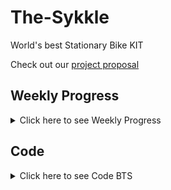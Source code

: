 # The-Sykkle
World's best Stationary Bike KIT


Check out our [project proposal](https://docs.google.com/presentation/d/1oGuyexTfXZ76zOdR2cW2udPQ9dTwL28PTwHlfhq9di8/edit?usp=sharing)


## Weekly Progress
<details>
<summary>Click here to see Weekly Progress</summary>

### Week 12

#### What we accompished/discovered

This week we focused on refining our design/sketches. We finished an onshape design for the main back piece of our project, as well as a prototype for the front piece. We also made sketches for these pieces which will act as a blue print once we start building. We also contacted our UVA Mentor, Nicholas, to schedule a meeting and mull over ideas. We decided the frame design we are going with, and our design for the front attatchment piece. 

One issue we've ran into is how we will secure the front wheel of our bike in a stable and efficent fasion. Originally we had the idea to use a spring powered snap fit device to hold in the wheel, but Mr. Miller helped us realize this wouldn't work well because any movement of the bike would destablilize this. We also thought about a screw powered tightening device, but this also seemed like excsessive hassle. We landed on a design involving a 3 3D printed piece's that will hold different bike tire sizes with a perepidicular wall that will have a slot for the bike wheels. 

One thing that went well was our brainstorming. We were able to finalize a desgin that will allow us to build our protoytype next week. We struggled with staying on task 100% of the time,

<img src="Images/FrontPiece.PNG" alt="FrontPiece" width="300">
(Front Piece)

<img src="Images/Backpiece.PNG" alt="BackPiece" width="300">
(Back Piece)


#### Future plans

Next week we plan to start building our prototype. We will build the frame of the back piece out of wood, 3D print the neccesary parts of the front piece, and then build the front pieces frame out of wood. We intend to finsish this intial protype next week, and move onto building the generator piece of our project. 

### Week 13

#### What we accompished/discovered

This week was solely spent on developing our protoype. We used our skethches and CAD design to guide us in building the back peice of the frame. We initially ran into problems getting the neccesary 45 degree angle, but with the help of the swiveling chop saw, we got it . We built each side of the back frame indiviudally, and added a middle suppot beam that wasn't in our drawings, because it needed significantly more support than we forsaw. Below is 1/2 of the frame we built.

One thing that went well was our building and improvising. We realized that there would be to much stress on the middle of our frame, and we quickly thought of and built an effective solution. One thing we could do better is efficent buidling.

<img src="Images/BackFrame.png" alt="BackFrame" width="300">
(Back Frame)



#### Future plans

Next week we are going to assemble the back frame, and test it with the bike. Ideally we will also print out the front peice and start that construction. Our major goal is to have a finalized prototype before Christmas break. 

### Week 14

#### What we accompished/discovered

This week we initially focused on finalizing our back frame. Unfortuantately 
<img src="Images/FrontPiece.PNG" alt="FrontPiece" width="300">
(Front Piece)

<img src="Images/Backpiece.PNG" alt="BackPiece" width="300">
(Back Piece)


#### Future plans

Next week we plan to start building our prototype. We will build the frame of the back piece out of wood, 3D print the neccesary parts of the front piece, and then build the front pieces frame out of wood. We intend to finsish this intial protype next week, and move onto building the generator piece of our project. 

</details>

## Code

<details>
<summary>Click here to see Code BTS</summary>

ggg

</details>



